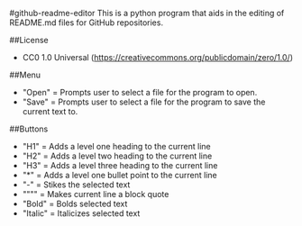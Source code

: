 #github-readme-editor
This is a python program that aids in the editing of README.md files for GitHub repositories.

##License
- CC0 1.0 Universal (https://creativecommons.org/publicdomain/zero/1.0/)

##Menu
- "Open" = Prompts user to select a file for the program to open.
- "Save" = Prompts user to select a file for the program to save the current text to.

##Buttons
- "H1" = Adds a level one heading to the current line
- "H2" = Adds a level two heading to the current line
- "H3" = Adds a level three heading to the current line
- "*" = Adds a level one bullet point to the current line
- "-" = Stikes the selected text
- """" = Makes current line a block quote
- "Bold" = Bolds selected text
- "Italic" = Italicizes selected text
